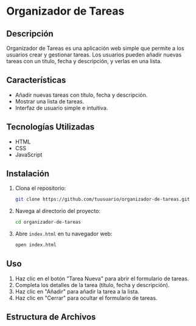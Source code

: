 # Organizador de Tareas

## Descripción
Organizador de Tareas es una aplicación web simple que permite a los usuarios crear y gestionar tareas. Los usuarios pueden añadir nuevas tareas con un título, fecha y descripción, y verlas en una lista.

## Características
- Añadir nuevas tareas con título, fecha y descripción.
- Mostrar una lista de tareas.
- Interfaz de usuario simple e intuitiva.

## Tecnologías Utilizadas
- HTML
- CSS
- JavaScript

## Instalación

1. Clona el repositorio:
    ```bash
    git clone https://github.com/tuusuario/organizador-de-tareas.git
    ```

2. Navega al directorio del proyecto:
    ```bash
    cd organizador-de-tareas
    ```

3. Abre `index.html` en tu navegador web:
    ```bash
    open index.html
    ```

## Uso
1. Haz clic en el botón "Tarea Nueva" para abrir el formulario de tareas.
2. Completa los detalles de la tarea (título, fecha y descripción).
3. Haz clic en "Añadir" para añadir la tarea a la lista.
4. Haz clic en "Cerrar" para ocultar el formulario de tareas.

## Estructura de Archivos

